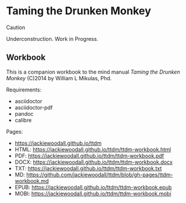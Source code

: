 Taming the Drunken Monkey
=========================

> [!CAUTION]
> Underconstruction.
> Work in Progress.

Workbook
--------

This is a companion workbook to the mind manual _Taming the Drunken Monkey_ (C)2014 by William L Mikulas, Phd.

Requirements:
* asciidoctor
* asciidoctor-pdf
* pandoc
* calibre

Pages:
* https://jackiewoodall.github.io/ttdm
* HTML: https://jackiewoodall.github.io/ttdm/ttdm-workbook.html
* PDF: https://jackiewoodall.github.io/ttdm/ttdm-workbook.pdf
* DOCX: https://jackiewoodall.github.io/ttdm/ttdm-workbook.docx
* TXT: https://jackiewoodall.github.io/ttdm/ttdm-workbook.txt
* MD: https://github.com/jackiewoodall/ttdm/blob/gh-pages/ttdm-workbook.md
* EPUB: https://jackiewoodall.github.io/ttdm/ttdm-workbook.epub
* MOBI: https://jackiewoodall.github.io/ttdm/ttdm-workbook.mobi

